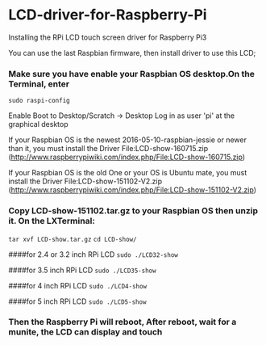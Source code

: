 # LCD-driver-for-Raspberry-Pi
Installing the RPi LCD touch screen driver for Raspberry Pi3

You can use the last Raspbian firmware, then install driver to use this LCD; 
### Make sure you have enable your Raspbian OS desktop.On the Terminal, enter
```sudo raspi-config```

Enable Boot to Desktop/Scratch -> Desktop Log in as user 'pi' at the graphical desktop 

If your Raspbian OS is the newest 2016-05-10-raspbian-jessie or newer than it, you must install the Driver File:LCD-show-160715.zip 
(http://www.raspberrypiwiki.com/index.php/File:LCD-show-160715.zip)

If your Raspbian OS is the old One or your OS is Ubuntu mate, you must install the Driver File:LCD-show-151102-V2.zip 
(http://www.raspberrypiwiki.com/index.php/File:LCD-show-151102-V2.zip)

### Copy LCD-show-151102.tar.gz to your Raspbian OS then unzip it. On the LXTerminal:
```tar xvf LCD-show.tar.gz```
```cd LCD-show/```

####for 2.4 or 3.2 inch RPi LCD
```sudo ./LCD32-show```

####for 3.5 inch RPi LCD
```sudo ./LCD35-show```

####for 4 inch RPi LCD
```sudo ./LCD4-show```

####for 5 inch RPi LCD
```sudo ./LCD5-show```

### Then the Raspberry Pi will reboot, After reboot, wait for a munite, the LCD can display and touch

